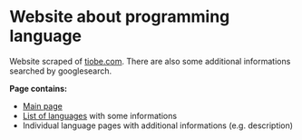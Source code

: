 # Website about programming language
Website scraped of [tiobe.com](https://www.tiobe.com/tiobe-index/). There are also some additional informations searched by googlesearch. 

**Page contains:**
- [Main page](https://pstol123.github.io/language-scraper/)
- [List of languages](https://pstol123.github.io/language-scraper/strona.html) with some informations
- Individual language pages with additional informations (e.g. description) 
